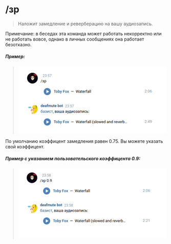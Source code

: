 # /зр

>Наложит замедление и реверберацию на вашу аудиозапись.

Примечание: в беседах эта команда может работать некорректно или не работать вовсе, однако в личных сообщениях она работает безотказно.

##### Пример:

><img src="assets/slowreverb1.png"></img>

По умолчанию коэффицент замедления равен 0.75. Вы можете указать свой коэффицент.

##### Пример с указанием пользовательского коэффицента 0.9:

><img src="assets/slowreverb2.png"></img>